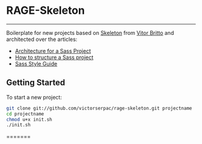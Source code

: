 # RAGE-Skeleton
---

Boilerplate for new projects based on [Skeleton](https://github.com/vitorbritto/skeleton) from [Vitor Britto](https://github.com/vitorbritto) and architected over the articles:

* [Architecture for a Sass Project](http://www.sitepoint.com/architecture-sass-project/)
* [How to structure a Sass project](http://thesassway.com/beginner/how-to-structure-a-sass-project)
* [Sass Style Guide](http://css-tricks.com/sass-style-guide/)

## Getting Started

To start a new project:

```bash
git clone git://github.com/victorserpac/rage-skeleton.git projectname
cd projectname
chmod u+x init.sh
./init.sh
```
=======
